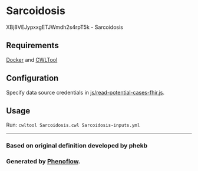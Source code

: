 # Sarcoidosis

XBj8VEJypxxgETJWmdh2s4rpT5k - Sarcoidosis

## Requirements

[Docker](https://docs.docker.com/install/) and [CWLTool](https://github.com/common-workflow-language/cwltool#install)

## Configuration

Specify data source credentials in [js/read-potential-cases-fhir.js](js/read-potential-cases-fhir.js).

## Usage

Run: `cwltool Sarcoidosis.cwl Sarcoidosis-inputs.yml`

***

### Based on original definition developed by phekb
### Generated by [Phenoflow](https://kclhi.org/phenoflow).
